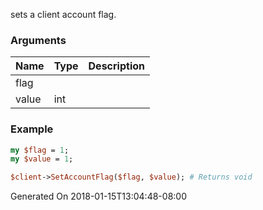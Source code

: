 sets a client account flag.
### Arguments
**Name**|**Type**|**Description**
:---|:---|:---
flag||
value|int|

### Example

```perl
my $flag = 1;
my $value = 1;

$client->SetAccountFlag($flag, $value); # Returns void
```


Generated On 2018-01-15T13:04:48-08:00